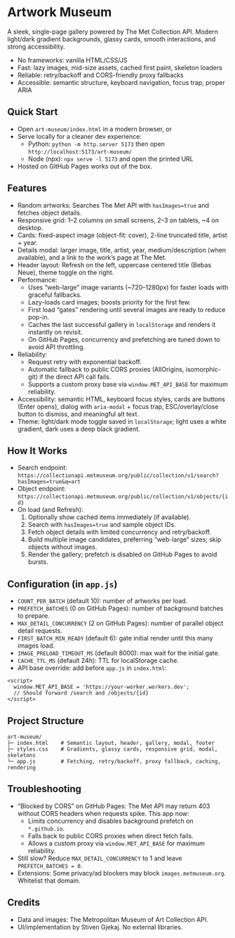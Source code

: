 ﻿# Artwork Museum

A sleek, single-page gallery powered by The Met Collection API. Modern light/dark gradient backgrounds, glassy cards, smooth interactions, and strong accessibility.

- No frameworks: vanilla HTML/CSS/JS
- Fast: lazy images, mid-size assets, cached first paint, skeleton loaders
- Reliable: retry/backoff and CORS-friendly proxy fallbacks
- Accessible: semantic structure, keyboard navigation, focus trap, proper ARIA

## Quick Start

- Open `art-museum/index.html` in a modern browser, or
- Serve locally for a cleaner dev experience:
  - Python: `python -m http.server 5173` then open `http://localhost:5173/art-museum/`
  - Node (npx): `npx serve -l 5173` and open the printed URL
- Hosted on GitHub Pages works out of the box.

## Features

- Random artworks: Searches The Met API with `hasImages=true` and fetches object details.
- Responsive grid: 1–2 columns on small screens, 2–3 on tablets, ~4 on desktop.
- Cards: fixed-aspect image (object-fit: cover), 2-line truncated title, artist + year.
- Details modal: larger image, title, artist, year, medium/description (when available), and a link to the work’s page at The Met.
- Header layout: Refresh on the left, uppercase centered title (Bebas Neue), theme toggle on the right.
- Performance:
  - Uses “web-large” image variants (~720–1280px) for faster loads with graceful fallbacks.
  - Lazy-loads card images; boosts priority for the first few.
  - First load “gates” rendering until several images are ready to reduce pop-in.
  - Caches the last successful gallery in `localStorage` and renders it instantly on revisit.
  - On GitHub Pages, concurrency and prefetching are tuned down to avoid API throttling.
- Reliability:
  - Request retry with exponential backoff.
  - Automatic fallback to public CORS proxies (AllOrigins, isomorphic-git) if the direct API call fails.
  - Supports a custom proxy base via `window.MET_API_BASE` for maximum reliability.
- Accessibility: semantic HTML, keyboard focus styles, cards are buttons (Enter opens), dialog with `aria-modal` + focus trap, ESC/overlay/close button to dismiss, and meaningful alt text.
- Theme: light/dark mode toggle saved in `localStorage`; light uses a white gradient, dark uses a deep black gradient.

## How It Works

- Search endpoint: `https://collectionapi.metmuseum.org/public/collection/v1/search?hasImages=true&q=art`
- Object endpoint: `https://collectionapi.metmuseum.org/public/collection/v1/objects/{id}`
- On load (and Refresh):
  1) Optionally show cached items immediately (if available).
  2) Search with `hasImages=true` and sample object IDs.
  3) Fetch object details with limited concurrency and retry/backoff.
  4) Build multiple image candidates, preferring “web-large” sizes; skip objects without images.
  5) Render the gallery; prefetch is disabled on GitHub Pages to avoid bursts.

## Configuration (in `app.js`)

- `COUNT_PER_BATCH` (default 10): number of artworks per load.
- `PREFETCH_BATCHES` (0 on GitHub Pages): number of background batches to prepare.
- `MAX_DETAIL_CONCURRENCY` (2 on GitHub Pages): number of parallel object detail requests.
- `FIRST_BATCH_MIN_READY` (default 6): gate initial render until this many images load.
- `IMAGE_PRELOAD_TIMEOUT_MS` (default 8000): max wait for the initial gate.
- `CACHE_TTL_MS` (default 24h): TTL for localStorage cache.
- API base override: add before `app.js` in `index.html`:

```
<script>
  window.MET_API_BASE = 'https://your-worker.workers.dev';
  // Should forward /search and /objects/{id}
</script>
```

## Project Structure

```
art-museum/
├─ index.html    # Semantic layout, header, gallery, modal, footer
├─ styles.css    # Gradients, glassy cards, responsive grid, modal, skeletons
└─ app.js        # Fetching, retry/backoff, proxy fallback, caching, rendering
```

## Troubleshooting

- “Blocked by CORS” on GitHub Pages: The Met API may return 403 without CORS headers when requests spike. This app now:
  - Limits concurrency and disables background prefetch on `*.github.io`.
  - Falls back to public CORS proxies when direct fetch fails.
  - Allows a custom proxy via `window.MET_API_BASE` for maximum reliability.
- Still slow? Reduce `MAX_DETAIL_CONCURRENCY` to 1 and leave `PREFETCH_BATCHES = 0`.
- Extensions: Some privacy/ad blockers may block `images.metmuseum.org`. Whitelist that domain.

## Credits

- Data and images: The Metropolitan Museum of Art Collection API.
- UI/implementation by Stiven Gjekaj. No external libraries.
